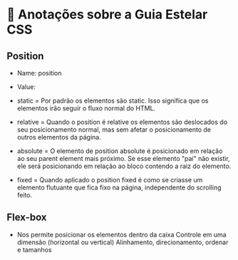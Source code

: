 # 🍄 Anotações sobre a Guia Estelar CSS

## Position

-   Name: position
-   Value:

-   static = Por padrão os elementos são static. Isso significa que os elementos irão seguir o fluxo normal do HTML.
-   relative = Quando o position é relative os elementos são deslocados do seu posicionamento normal, mas sem afetar o posicionamento de outros elementos da página.
-   absolute = O elemento de position absolute é posicionado em relação ao seu parent element mais próximo. Se esse elemento "pai" não existir, ele será posicionando em relação ao bloco contendo a raiz do elemento.
-   fixed = Quando aplicado o position fixed é como se criasse um elemento flutuante que fica fixo na página, independente do scrolling feito.

## Flex-box

-   Nos permite posicionar os elementos dentro da caixa
    Controle em uma dimensão (horizontal ou vertical)
    Alinhamento, direcionamento, ordenar e tamanhos
